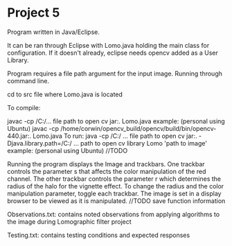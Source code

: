 # Project 5

Program written in Java/Eclipse.

It can be ran through Eclipse with Lomo.java holding the main class for configuration. If it doesn't already, eclipse needs opencv added as a User Library.

Program requires a file path argument for the input image. 
Running through command line.

cd to src file where Lomo.java is located

To compile:

javac -cp /C:/... file path to open cv jar:. Lomo.java
example: (personal using Ubuntu)
javac -cp /home/corwin/opencv_build/opencv/build/bin/opencv-440.jar:. Lomo.java
To run:
java -cp /C:/ ... file path to open cv jar:. -Djava.library.path=/C:/ ... path to open cv library  Lomo 'path to image'
example: (personal using Ubuntu)
//TODO

Running the program displays the Image and trackbars. One trackbar controls the parameter s that affects the color manipulation of the red channel. The other trackbar controls the parameter r which determines the radius of the halo for the vignette effect. 
To change the radius and the color manipulation parameter, toggle each trackbar.
The image is set in a display browser to be viewed as it is manipulated. //TODO save function information

Observations.txt: contains noted observations from applying algorithms to the image during Lomographic filter project

Testing.txt: contains testing conditions and expected responses
